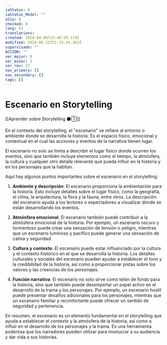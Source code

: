 ```yaml
---
iaStatus: 0
iaStatus_Model: ""
a11y: 0
checked: 0
lang: ES
translations: 
created: 2024-04-06T23:48:59.179Z
modified: 2024-05-15T21:33:24.363Z
supervisado: ""
ACCION: ""
ver_major: 0
ver_minor: 2
ver_rev: 27
nav_primary: []
nav_secondary: []
tags: []
---
```

# Escenario en Storytelling

[[Aprender sobre Storytelling ⚫①]]

En el contexto del storytelling, el "escenario" se refiere al entorno o ambiente donde se desarrolla la historia. Es el espacio físico, emocional y contextual en el cual las acciones y eventos de la narrativa tienen lugar.

El escenario no solo se limita a describir el lugar físico donde ocurren los eventos, sino que también incluye elementos como el tiempo, la atmósfera, la cultura y cualquier otro detalle relevante que pueda influir en la historia y en los personajes que la habitan.

Aquí hay algunos puntos importantes sobre el escenario en el storytelling:

1. **Ambiente y descripción**: El escenario proporciona la ambientación para la historia. Esto incluye detalles sobre el lugar físico, como la geografía, el clima, la arquitectura, la flora y la fauna, entre otros. La descripción del escenario ayuda a los lectores o espectadores a visualizar dónde se están desarrollando los eventos.

2. **Atmósfera emocional**: El escenario también puede contribuir a la atmósfera emocional de la historia. Por ejemplo, un escenario oscuro y tormentoso puede crear una sensación de tensión o peligro, mientras que un escenario luminoso y pacífico puede generar una sensación de calma y seguridad.

3. **Cultura y contexto**: El escenario puede estar influenciado por la cultura y el contexto histórico en el que se desarrolla la historia. Los detalles culturales y sociales del escenario pueden ayudar a establecer el tono y la credibilidad de la historia, así como a proporcionar pistas sobre los valores y las creencias de los personajes.

4. **Función narrativa**: El escenario no solo sirve como telón de fondo para la historia, sino que también puede desempeñar un papel activo en el desarrollo de la trama y los personajes. Por ejemplo, un escenario hostil puede presentar desafíos adicionales para los personajes, mientras que un escenario familiar y reconfortante puede ofrecer un sentido de seguridad y pertenencia.

En resumen, el escenario es un elemento fundamental en el storytelling que ayuda a establecer el contexto y la atmósfera de la historia, así como a influir en el desarrollo de los personajes y la trama. Es una herramienta poderosa que los narradores pueden utilizar para involucrar a su audiencia y dar vida a sus historias.